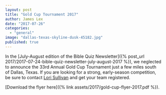 ```yaml
---
layout: post
title: "Gold Cup Tournament 2017"
author: James Lex
date: "2017-07-26"
categories: 
  - "general"
image: "dallas-texas-skyline-dusk-45182.jpg"
published: true
---
```


In the [July-August edition of the Bible Quiz Newsletter]({% post_url 2017/2017-07-24-bible-quiz-newsletter-july-august-2017 %}), we neglected to announce the 33rd Annual Gold Cup Tournament just a few miles south of Dallas, Texas. If you are looking for a strong, early-season competition, be sure to contact [Lori Sullivan](mailto:safkids@gmail.com) and get your team registered.

[Download the flyer here]({% link assets/2017/gold-cup-flyer-2017.pdf %}).
